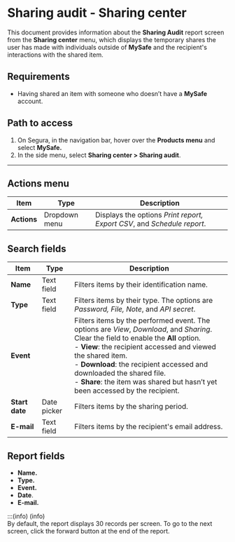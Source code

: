 # Sharing audit - Sharing center

This document provides information about the **Sharing Audit** report screen from the **Sharing center** menu, which displays the temporary shares the user has made with individuals outside of **MySafe** and the recipient's interactions with the shared item.

## Requirements

* Having shared an item with someone who doesn’t have a **MySafe** account.


## Path to access

1. On Segura, in the navigation bar, hover over the **Products menu** and select **MySafe.**  
2. In the side menu, select  **Sharing center \> Sharing audit**.

---

## Actions menu

| Item | Type | Description |
| ----- | ----- | ----- |
| **Actions** | Dropdown menu | Displays the options *Print report, Export CSV*, and *Schedule report*. |

## Search fields

| Item | Type | Description |
| ----- | ----- | ----- |
| **Name** | Text field | Filters items by their identification name. |
| **Type** | Text field | Filters items by their type. The options are *Password, File, Note*, and *API secret*. |
| **Event** |  | Filters items by the performed event. The options are *View*, *Download*, and *Sharing*. Clear the field to enable the **All** option. <br> - **View**: the recipient accessed and viewed the shared item. <br> - **Download**: the recipient accessed and downloaded the shared file. <br> - **Share**: the item was shared but hasn’t yet been accessed by the recipient.  |
| **Start date** | Date picker | Filters items by the sharing period. |
| **E-mail** | Text field | Filters items by the recipient's email address. |

## Report fields

* **Name.**  
* **Type.**  
* **Event.**  
* **Date**.  
* **E-mail.**

:::(info) (info)  
By default, the report displays 30 records per screen. To go to the next screen, click the forward button at the end of the report.